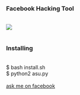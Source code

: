 <div <img src ="https://github.com/LOoLzeC/ASU/blob/master/raw/snake.png"/><br></div>
<h3> Facebook  Hacking Tool</h3><br>
<img src="https://github.com/LOoLzeC/ASU/blob/master/raw/IMG-20190405-WA0003.jpg"/>
<br><br>
<h3>Installing</h3><br>
$ bash install.sh<br>$ python2 asu.py<br><br>
<a href ="https://mbasic.facebook.com/achmad.luthfi.hadi.3">ask me on facebook</a>
 
